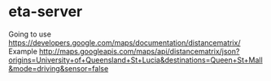 eta-server
==========


Going to use https://developers.google.com/maps/documentation/distancematrix/
Example http://maps.googleapis.com/maps/api/distancematrix/json?origins=University+of+Queensland+St+Lucia&destinations=Queen+St+Mall&mode=driving&sensor=false
